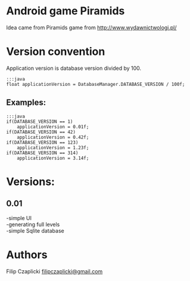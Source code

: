 Android game Piramids
=====================

Idea came from Piramids game from http://www.wydawnictwologi.pl/

Version convention
==================

Application version is database version divided by 100.

	:::java
	float applicationVersion = DatabaseManager.DATABASE_VERSION / 100f;

Examples:
---------

	:::java
	if(DATABASE_VERSION == 1)
		applicationVersion = 0.01f;
	if(DATABASE_VERSION == 42)
		applicationVersion = 0.42f;
	if(DATABASE_VERSION == 123)
		applicationVersion = 1.23f;
	if(DATABASE_VERSION == 314)
		applicationVersion = 3.14f;

Versions:
=========

0.01
----

-simple UI  
-generating full levels  
-simple Sqlite database  

Authors
======

Filip <starsep> Czaplicki filipczaplicki@gmail.com
